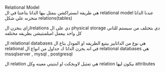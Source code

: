 Relational Model  
هي طريقة ابستراكشن بنمثل بيها الداتا بتاعتنا 
في ال relational model عندنا الداتا متخزنه علي شكل relations(tables) 

ازاي بنخزن الrelations دي علي ال physical storage دي بتختلف من سيستم للتاني كل واحد بيعمل امبلمنتيشن بطريقه مختلفه

ال relational databases هي نوع من الداتابيز بيتبع الطريقه او المودل بتاع ال relational في انه يخزن الداتا ك جداول
من انواع ال relational databases هي mssqlserver , mysql , postgresql 

ال relation هي تمثيل لاوبجكت او اينتيتي معينه وكل relation بيكون ليها attributes 
